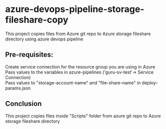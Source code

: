 # azure-devops-pipeline-storage-fileshare-copy
This project copies files from Azure git repo to Azure storage fileshare directory using azure devops pipeline </br>

## Pre-requisites:	</br>
Create service connection for the resource group you are using in Azure </br>
Pass values to the variables in azure-pipelines ('guru-sv-test'-> Service Connection) </br>
Pass values to "storage-account-name" and "file-share-name" in deploy-params.json </br>

## Conclusion	</br>
This project copies files inside "Scripts" folder from azure git repo to Azure storage fileshare directory